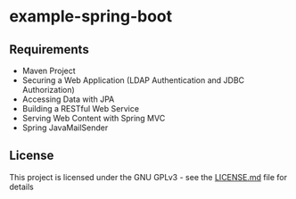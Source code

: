 # example-spring-boot

## Requirements

- Maven Project
- Securing a Web Application (LDAP Authentication and JDBC Authorization)
- Accessing Data with JPA
- Building a RESTful Web Service
- Serving Web Content with Spring MVC
- Spring JavaMailSender

## License

This project is licensed under the GNU GPLv3 - see the [LICENSE.md](LICENSE.md) file for details
